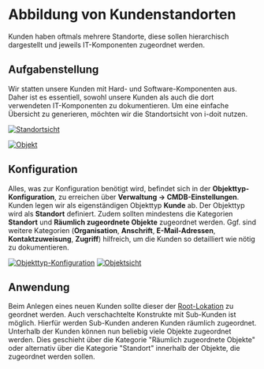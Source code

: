 # Abbildung von Kundenstandorten

Kunden haben oftmals mehrere Standorte, diese sollen hierarchisch dargestellt und jeweils IT-Komponenten zugeordnet werden.

Aufgabenstellung
----------------

Wir statten unsere Kunden mit Hard- und Software-Komponenten aus. Daher ist es essentiell, sowohl unsere Kunden als auch die dort verwendeten IT-Komponenten zu dokumentieren. Um eine einfache Übersicht zu generieren, möchten wir die Standortsicht von i-doit nutzen.

[![Standortsicht](../assets/images/de/anwendungsfaelle/abbildung-von-kundenstandorten/1-avk.png)](../assets/images/de/anwendungsfaelle/abbildung-von-kundenstandorten/1-avk.png)

[![Objekt](../assets/images/de/anwendungsfaelle/abbildung-von-kundenstandorten/2-avk.png)](../assets/images/de/anwendungsfaelle/abbildung-von-kundenstandorten/2-avk.png)

Konfiguration
-------------

Alles, was zur Konfiguration benötigt wird, befindet sich in der **Objekttyp-Konfiguration**, zu erreichen über **Verwaltung → CMDB-Einstellungen**. Kunden legen wir als eigenständigen Objekttyp **Kunde** ab. Der Objekttyp wird als **Standort** definiert. Zudem sollten mindestens die Kategorien **Standort** und **Räumlich zugeordnete Objekte** zugeordnet werden. Ggf. sind weitere Kategorien (**Organisation**, **Anschrift**, **E-Mail-Adressen**, **Kontaktzuweisung**, **Zugriff**) hilfreich, um die Kunden so detailliert wie nötig zu dokumentieren.

[![Objekttyp-Konfiguration](../assets/images/de/anwendungsfaelle/abbildung-von-kundenstandorten/3-avk.png)](../assets/images/de/anwendungsfaelle/abbildung-von-kundenstandorten/3-avk.png)
[![Objektsicht](../assets/images/de/anwendungsfaelle/abbildung-von-kundenstandorten/4-avk.png)](../assets/images/de/anwendungsfaelle/abbildung-von-kundenstandorten/4-avk.png)

Anwendung
---------

Beim Anlegen eines neuen Kunden sollte dieser der [Root-Lokation](../glossar.md#root-lokation) zu geordnet werden. Auch verschachtelte Konstrukte mit Sub-Kunden ist möglich. Hierfür werden Sub-Kunden anderen Kunden räumlich zugeordnet. Unterhalb der Kunden können nun beliebig viele Objekte zugeordnet werden. Dies geschieht über die Kategorie "Räumlich zugeordnete Objekte" oder alternativ über die Kategorie "Standort" innerhalb der Objekte, die zugeordnet werden sollen.
